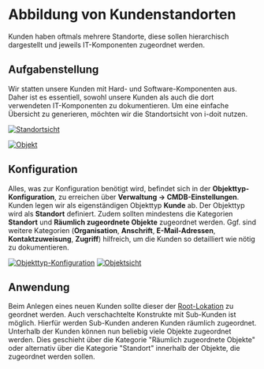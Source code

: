 # Abbildung von Kundenstandorten

Kunden haben oftmals mehrere Standorte, diese sollen hierarchisch dargestellt und jeweils IT-Komponenten zugeordnet werden.

Aufgabenstellung
----------------

Wir statten unsere Kunden mit Hard- und Software-Komponenten aus. Daher ist es essentiell, sowohl unsere Kunden als auch die dort verwendeten IT-Komponenten zu dokumentieren. Um eine einfache Übersicht zu generieren, möchten wir die Standortsicht von i-doit nutzen.

[![Standortsicht](../assets/images/de/anwendungsfaelle/abbildung-von-kundenstandorten/1-avk.png)](../assets/images/de/anwendungsfaelle/abbildung-von-kundenstandorten/1-avk.png)

[![Objekt](../assets/images/de/anwendungsfaelle/abbildung-von-kundenstandorten/2-avk.png)](../assets/images/de/anwendungsfaelle/abbildung-von-kundenstandorten/2-avk.png)

Konfiguration
-------------

Alles, was zur Konfiguration benötigt wird, befindet sich in der **Objekttyp-Konfiguration**, zu erreichen über **Verwaltung → CMDB-Einstellungen**. Kunden legen wir als eigenständigen Objekttyp **Kunde** ab. Der Objekttyp wird als **Standort** definiert. Zudem sollten mindestens die Kategorien **Standort** und **Räumlich zugeordnete Objekte** zugeordnet werden. Ggf. sind weitere Kategorien (**Organisation**, **Anschrift**, **E-Mail-Adressen**, **Kontaktzuweisung**, **Zugriff**) hilfreich, um die Kunden so detailliert wie nötig zu dokumentieren.

[![Objekttyp-Konfiguration](../assets/images/de/anwendungsfaelle/abbildung-von-kundenstandorten/3-avk.png)](../assets/images/de/anwendungsfaelle/abbildung-von-kundenstandorten/3-avk.png)
[![Objektsicht](../assets/images/de/anwendungsfaelle/abbildung-von-kundenstandorten/4-avk.png)](../assets/images/de/anwendungsfaelle/abbildung-von-kundenstandorten/4-avk.png)

Anwendung
---------

Beim Anlegen eines neuen Kunden sollte dieser der [Root-Lokation](../glossar.md#root-lokation) zu geordnet werden. Auch verschachtelte Konstrukte mit Sub-Kunden ist möglich. Hierfür werden Sub-Kunden anderen Kunden räumlich zugeordnet. Unterhalb der Kunden können nun beliebig viele Objekte zugeordnet werden. Dies geschieht über die Kategorie "Räumlich zugeordnete Objekte" oder alternativ über die Kategorie "Standort" innerhalb der Objekte, die zugeordnet werden sollen.
